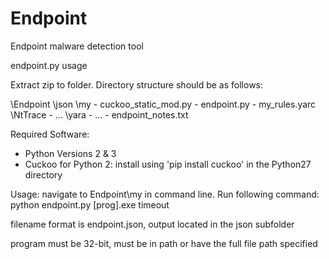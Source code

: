 # Endpoint
Endpoint malware detection tool

endpoint.py usage

Extract zip to folder. Directory structure should be as follows:

\Endpoint
    \json
    \my
        - cuckoo_static_mod.py
        - endpoint.py
        - my_rules.yarc
    \NtTrace
        - ...
    \yara
        - ...
    - endpoint_notes.txt

Required Software:
- Python Versions 2 & 3
- Cuckoo for Python 2: install using 'pip install cuckoo' in the Python27 directory

Usage:
navigate to Endpoint\my in command line. Run following command:
  python endpoint.py [prog].exe timeout

filename format is endpoint.json, output located in the json subfolder

program must be 32-bit, must be in path or have the full file path specified
